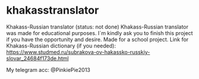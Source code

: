 # khakasstranslator
Khakass-Russian translator (status: not done)
Khakass-Russian translator was made for educational purposes. I`m kindly ask you to finish this project if you have the opportunity and desire. Made for a school project.
Link for Khakass-Russian dictionary (if you needed):  https://www.studmed.ru/subrakova-ov-hakassko-russkiy-slovar_24684f173de.html


My telegram acc: @PinkiePie2013
